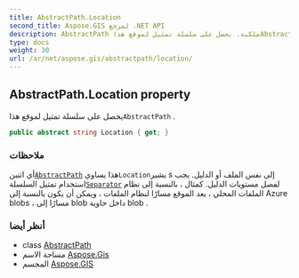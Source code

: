 ```yaml
---
title: AbstractPath.Location
second_title: Aspose.GIS لمرجع .NET API
description: AbstractPath ملكية. يحصل على سلسلة تمثيل لموقع هذاAbstractPath .
type: docs
weight: 30
url: /ar/net/aspose.gis/abstractpath/location/
---
```

## AbstractPath.Location property

يحصل على سلسلة تمثيل لموقع هذا`AbstractPath` .

```csharp
public abstract string Location { get; }
```

### ملاحظات

أي اثنين[`AbstractPath`](../) هذا يساوي`Location`يشير s إلى نفس الملف أو الدليل. يجب استخدام تمثيل السلسلة[`Separator`](../separator/) لفصل مستويات الدليل. كمثال ، بالنسبة إلى نظام الملفات المحلي ، يعد الموقع مسارًا لنظام الملفات ، ويمكن أن يكون بالنسبة إلى Azure blobs ، مسارًا إلى blob داخل حاوية blob .

### أنظر أيضا

* class [AbstractPath](../)
* مساحة الاسم [Aspose.Gis](../../abstractpath/)
* المجسم [Aspose.GIS](../../../)


